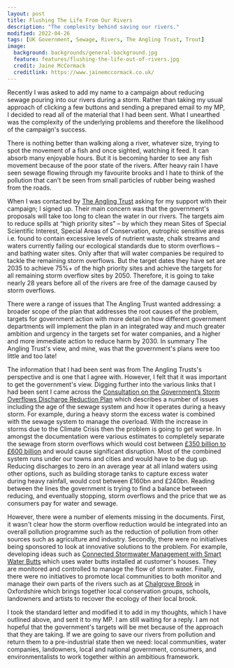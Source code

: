 ```yaml
---
layout: post
title: Flushing The Life From Our Rivers
description: "The complexity behind saving our rivers."
modified: 2022-04-26
tags: [UK Government, Sewage, Rivers, The Angling Trust, Trout]
image:
  background: backgrounds/general-background.jpg
  feature: features/flushing-the-life-out-of-rivers.jpg
  credit: Jaine McCormack
  creditlink: https://www.jainemccormack.co.uk/
---
```


Recently I was asked to add my name to a campaign about reducing sewage pouring into our rivers during a storm. Rather than taking my usual approach of clicking a few buttons and sending a prepared email to my MP, I decided to read all of the material that I had been sent. What I unearthed was the complexity of the underlying problems and therefore the likelihood of the campaign's success.

There is nothing better than walking along a river, whatever size, trying to spot the movement of a fish and once sighted, watching it feed. It can absorb many enjoyable hours.  But it is becoming harder to see any fish movement because of the poor state of the rivers.  After heavy rain I have seen sewage flowing through my favourite brooks and I hate to think of the pollution that can't be seen from small particles of rubber being washed from the roads.

When I was contacted by [The Angling Trust](https://anglingtrust.net/) asking for my support with their campaign; I signed up. Their main concern was that the government's proposals  will take too long to clean the water in our rivers. The targets aim to reduce spills at “high priority sites”  – by which they mean Sites of Special Scientific Interest, Special Areas of Conservation, eutrophic sensitive areas i.e. found to contain excessive levels of nutrient waste, chalk streams and waters currently failing our ecological standards due to storm overflows – and bathing water sites. Only after that will water companies be required to tackle the remaining storm overflows. But the target dates they have set are 2035 to achieve 75%+ of the high priority sites and achieve the targets for all remaining storm overflow sites by 2050. Therefore, it is going to take nearly 28 years before all of the rivers are free of the damage caused by storm overflows.

There were a range of issues that The Angling Trust wanted addressing: a broader scope of the plan that addresses the root causes of the problem, targets for government action with more detail on how different government departments will implement the plan in an integrated way and much greater ambition and urgency in the targets set for water companies, and a higher and more immediate action to reduce harm by 2030.  In summary The Angling Trust's view, and mine, was that the government's plans were too little and too late!

The information that I had been sent was from The Angling Trusts's perspective and is one that I agree with.  However, I felt that it was important to get the government's view. Digging further into the various links that I had been sent I came across the [Consultation on the Government’s Storm Overflows Discharge Reduction Plan](https://consult.defra.gov.uk/water-industry/storm-overflows-discharge-reduction-plan/supporting_documents/Final%20Consultation%20Document%20PDF.pdf) which describes a number of issues including the age of the sewage system and how it operates during a heavy storm. For example, during a heavy storm the excess water is combined with the sewage system to manage the overload. With the increase in storms due to the Climate Crisis then the problem is going to get worse. In amongst the documentation were various estimates to completely separate the sewage from storm overflows which would cost between [£350 billion to £600 billion](https://assets.publishing.service.gov.uk/government/uploads/system/uploads/attachment_data/file/1030980/storm-overflows-evidence-project.pdf) and would cause significant disruption. Most of the combined system runs under our towns and cities and would have to be dug up. Reducing discharges to zero in an average year at all inland waters using other options, such as building storage tanks to capture excess water during heavy rainfall, would cost between £160bn and £240bn. Reading between the lines the government is trying to find a balance between reducing, and eventually stopping, storm overflows and the price that we as consumers pay for water and sewage.

However, there were a number of elements missing in the documents. First, it wasn't clear how the storm overflow reduction would be integrated into an overall pollution programme such as the reduction of pollution from other sources such as agriculture and industry. Secondly, there were no initiatives being sponsored to look at innovative solutions to the problem. For example, developing ideas such as [Connected Stormwater Management with Smart Water Butts](https://www.waterindustryjournal.co.uk/connected-stormwater-management-with-smart-water-butts) which uses water butts installed at customer's houses. They are monitored and controlled to manage the flow of storm water. Finally, there were no initiatives to promote local communities to both monitor and manage their own parts of the rivers such as at [Chalgrove Brook](https://thechalgrovebrook.wixsite.com/film) in Oxfordshire which brings together local conservation groups, schools, landowners and artists to recover the ecology of their local brook.

I took the standard letter and modified it to add in my thoughts, which I have outlined above, and sent it to my MP. I am still waiting for a reply. I am not hopeful that the government's targets will be met because of the approach that they are taking. If we are going to save our rivers from pollution and return them to a pre-industrial state then we need: local communities, water companies, landowners, local and national government, consumers, and environmentalists to work together within an ambitious framework.   
